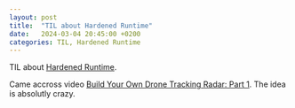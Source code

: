 ```yaml
---
layout: post
title:  "TIL about Hardened Runtime"
date:   2024-03-04 20:45:00 +0200
categories: TIL, Hardened Runtime
---
```

TIL about [Hardened Runtime](https://developer.apple.com/documentation/security/hardened_runtime).

Came accross video [Build Your Own Drone Tracking Radar: Part 1](https://www.youtube.com/watch?v=igrN_wd_g74). The idea is absolutly crazy.
